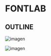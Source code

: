 # FONTLAB
## OUTLINE

![imagen](https://user-images.githubusercontent.com/63190654/205592471-b7df05ea-5cdf-4591-b13c-86bb49e4e8e5.png)

![imagen](https://user-images.githubusercontent.com/63190654/205592503-8feeb8bc-26b3-4b49-aea2-7a5bcc3b5230.png)

